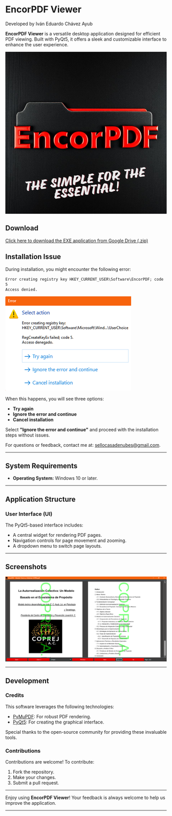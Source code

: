 # EncorPDF Viewer

Developed by Iván Eduardo Chávez Ayub

**EncorPDF Viewer** is a versatile desktop application designed for efficient PDF viewing. Built with PyQt5, it offers a sleek and customizable interface to enhance the user experience.

![EncorPDF Icon](EncorPDF.PNG)

## Download

[Click here to download the EXE application from Google Drive (.zip)](https://drive.google.com/file/d/1uJ-vlT_PdXx6s9G17OtJrR7Z-6Ll5C00/view?usp=sharing)

## Installation Issue

During installation, you might encounter the following error:

```
Error creating registry key HKEY_CURRENT_USER\Software\EncorPDF; code 5
Access denied.
```
![Application Error Screenshot](ErrorScreen.png)

When this happens, you will see three options:

- **Try again**  
- **Ignore the error and continue**  
- **Cancel installation**

Select **"Ignore the error and continue"** and proceed with the installation steps without issues.

For questions or feedback, contact me at: [sellocasadenubes@gmail.com](mailto:sellocasadenubes@gmail.com).

---

## System Requirements

- **Operating System:** Windows 10 or later.

---

## Application Structure

### User Interface (UI)

The PyQt5-based interface includes:

- A central widget for rendering PDF pages.
- Navigation controls for page movement and zooming.
- A dropdown menu to switch page layouts.

---

## Screenshots

![Application Screenshot](Capture.png)

---

## Development

### Credits

This software leverages the following technologies:

- [PyMuPDF](https://pymupdf.readthedocs.io/en/latest/): For robust PDF rendering.
- [PyQt5](https://pypi.org/project/PyQt5/): For creating the graphical interface.

Special thanks to the open-source community for providing these invaluable tools.

### Contributions

Contributions are welcome! To contribute:

1. Fork the repository.
2. Make your changes.
3. Submit a pull request.

---

Enjoy using **EncorPDF Viewer**! Your feedback is always welcome to help us improve the application.

---
